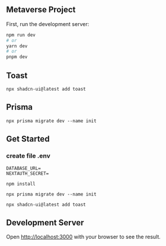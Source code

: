 ## Metaverse Project

First, run the development server:

```bash
npm run dev
# or
yarn dev
# or
pnpm dev
```

## Toast

```
npx shadcn-ui@latest add toast
```

## Prisma

```
npx prisma migrate dev --name init
```

## Get Started

### create file .env

```
DATABASE_URL=
NEXTAUTH_SECRET=
```

```
npm install
```

```
npx prisma migrate dev --name init
```

```
npx shadcn-ui@latest add toast
```

## Development Server

Open [http://localhost:3000](http://localhost:3000) with your browser to see the result.